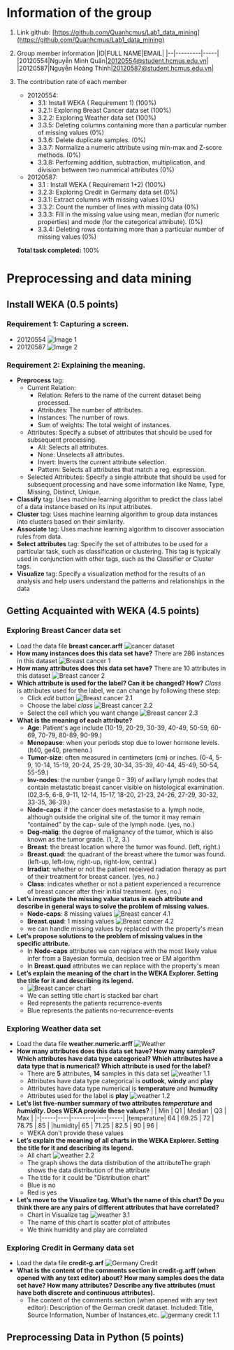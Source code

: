 
# Information of the group

1. Link github: [https://github.com/Quanhcmus/Lab1_data_mining](https://github.com/Quanhcmus/Lab1_data_mining)
2. Group member information
   |ID|FULL NAME|EMAIL|
   |--|---------|-----|
   |20120554|Nguyễn Minh Quân|20120554@student.hcmus.edu.vn|
   |20120587|Nguyễn Hoàng Thịnh|20120587@student.hcmus.edu.vn|
3. The contribution rate of each member
   - 20120554:
      + 3.1: Install WEKA ( Requirement 1) (100%)
      + 3.2.1: Exploring Breast Cancer data set (100%)
      + 3.2.2: Exploring Weather data set (100%)
      + 3.3.5: Deleting columns containing more than a particular number of missing values (0%)
      + 3.3.6: Delete duplicate samples. (0%)
      + 3.3.7: Normalize a numeric attribute using min-max and Z-score methods. (0%)
      + 3.3.8: Performing addition, subtraction, multiplication, and division between two numerical attributes (0%)
   - 20120587: 
      + 3.1 : Install WEKA ( Requirement 1+2) (100%)
      + 3.2.3: Exploring Credit in Germany data set (0%)
      + 3.3.1: Extract columns with missing values (0%)
      + 3.3.2: Count the number of lines with missing data (0%)
      + 3.3.3: Fill in the missing value using mean, median (for numeric properties) and mode (for the categorical attribute). (0%)
      + 3.3.4: Deleting rows containing more than a particular number of missing values (0%)
  
   **Total task completed:** 100%

# Preprocessing and data mining

## Install WEKA (0.5 points)

### Requirement 1: Capturing a screen.
  - 20120554 ![Image 1](Images/20120554.png)
  - 20120587 ![Image 2](Images/20120587.png)

### Requirement 2: Explaining the meaning.
- **Preprocess** tag:
  - Current Relation: 
      - Relation: Refers to the name of the current dataset being processed.
      - Attributes: The number of attributes.
      - Instances: The number of rows.
      - Sum of weights: The total weight of instances.
  - Attributes: Specify a subset of attributes that should be used for subsequent processing.
      - All: Selects all attributes.
      - None: Unselects all attributes.
      - Invert: Inverts the current attribute selection.
      - Pattern: Selects all attributes that match a reg. expression.
  - Selected Attributes: Specify a single attribute that should be used for subsequent processing and have some information like Name, Type, Missing, Distinct, Unique.
- **Classify** tag: Uses machine learning algorithm to predict the class label of a data instance based on its input attributes.
- **Cluster** tag: Uses machine learning algorithm to group data instances into clusters based on their similarity.
- **Associate** tag: Uses machine learning algorithm to discover association rules from data.
- **Select attributes** tag: Specify the set of attributes to be used for a particular task, such as classification or clustering. This tag is typically used in conjunction with other tags, such as the Classifier or Cluster tags.
- **Visualize** tag: Specify a visualization method for the results of an analysis and help users understand the patterns and relationships in the data


## Getting Acquainted with WEKA (4.5 points)

### Exploring Breast Cancer data set
  - Load the data file **breast cancer.arff** ![cancer dataset](Images/load-breast-cancer-dataset.png)
  - **How many instances does this data set have?**
  There are 286 instances in this dataset
  ![Breast cancer 1](Images/Breast_cancer_1.png)
  - **How many attributes does this data set have?**
  There are 10 attributes in this dataset
  ![Breast cancer 2](Images/Breast_cancer_1.png)
  - **Which attribute is used for the label? Can it be changed? How?**
  *Class* is attributes used for the label, we can change by following these step:
     + Click *edit* button
        ![Breast cancer 2.1](Images/Breast_cancer_21.png)
     + Choose the label *class*
        ![Breast cancer 2.2](Images/Breast_cancer_22.png)
     + Select the cell which you want change
        ![Breast cancer 2.3](Images/Breast_cancer_23.png)
  - **What is the meaning of each attribute?**
     + **Age**: Patient's age include (10-19, 20-29, 30-39, 40-49, 50-59, 60-69, 70-79, 80-89, 90-99.)
     + **Menopause**: when your periods stop due to lower hormone levels. (lt40, ge40, premeno.)
     + **Tumor-size**: often measured in centimeters (cm) or inches. (0-4, 5-9, 10-14, 15-19, 20-24, 25-29, 30-34, 35-39, 40-44, 45-49, 50-54, 55-59.)
     + **Inv-nodes**: the number (range 0 - 39) of axillary lymph nodes that contain metastatic breast cancer visible on histological examination. (02,3-5, 6-8, 9-11, 12-14, 15-17, 18-20, 21-23, 24-26, 27-29, 30-32, 33-35, 36-39.)
     + **Node-caps**: if the cancer does metastasise to a. lymph node, although outside the original site of. the tumor it may remain “contained” by the cap- sule of the lymph node. (yes, no.)
     + **Deg-malig**:  the degree of malignancy of the tumor, which is also known as the tumor grade. (1, 2, 3.)
     + **Breast**: the breast location where the tumor was found. (left, right.)
     + **Breast.quad**: the quadrant of the breast where the tumor was found. (left-up, left-low, right-up, right-low, central.)
     + **Irradiat**: whether or not the patient received radiation therapy as part of their treatment for breast cancer. (yes, no.)
     + **Class**: indicates whether or not a patient experienced a recurrence of breast cancer after their initial treatment. (yes, no.)
  - **Let’s investigate the missing value status in each attribute and describe in general ways to solve the problem of missing values.**
     + **Node-caps**: 8 missing values
        ![Breast cancer 4.1](Images/Breast_cancer_41.png)
     + **Breast.quad**: 1 missing values
        ![Breast cancer 4.2](Images/Breast_cancer_42.png)
     + we can handle missing values by replaced with the property's mean
  - **Let’s propose solutions to the problem of missing values in the specific attribute.**
     + In **Node-caps** attributes we can replace with the most likely value infer from a Bayesian formula, decision tree or EM algorithm
     + In **Breast.quad** attributes we can replace with the property's mean
  - **Let’s explain the meaning of the chart in the WEKA Explorer. Setting the title for it and describing its legend.**
     + ![Breast cancer chart](Images/Breast_cancer_chart.png)
     + We can setting title chart is stacked bar chart
     + Red represents the patients recurrence-events
     + Blue represents the patients no-recurrence-events

### Exploring Weather data set
   - Load the data file **weather.numeric.arff** ![Weather](Images/Weather_load.png)
   - **How many attributes does this data set have? How many samples? Which attributes have data type categorical? Which attributes have a data type that is numerical? Which attribute is used for the label?**
      + There are **5** attributes, **14** samples in this data set 
      ![weather 1.1](Images/Weather_11.png)
      + Attributes have data type categorical is **outlook**, **windy** and **play**
      + Attributes have data type numerical is **temperature** and **humudity**
      + Attributes used for the label is **play**
      ![weather 1.2](Images/Weather_12.png)
   - **Let’s list **five-number summary** of two attributes *temperature* and *humidity*. Does WEKA provide these values?**
      | | Min | Q1 | Median | Q3 | Max |
      |-|-----|----|--------|----|-----|
      |temperature| 64 | 69.25 | 72 | 78.75 | 85 |
      |humidity| 65 | 71.25 | 82.5 | 90 | 96 |
      + WEKA don't provide these values
   - **Let’s explain the meaning of all charts in the WEKA Explorer. Setting the title for it and describing its legend.**
      + All chart
      ![weather 2.2](Images/Weather_22.png)
      + The graph shows the data distribution of the attributeThe graph shows the data distribution of the attribute
      + The title for it could be "Distribution chart"
      + Blue is no
      + Red is yes
   - **Let’s move to the Visualize tag. What’s the name of this chart? Do you think there are any pairs of different attributes that have correlated?**
      + Chart in Visualize tag
      ![weather 3.1](Images/Weather_31.png)
      + The name of this chart is scatter plot of attributes
      + We think humidity and play are correlated

### Exploring Credit in Germany data set
   - Load the data file **credit-g.arf** ![Germany Credit](Images/load-german-credit.png)
   - **What is the content of the comments section in credit-g.arff (when opened with any text editor) about? How many samples does the data set have? How many attributes? Describe any five
attributes (must have both discrete and continuous attributes).**
      + The content of the comments section (when opened with any text editor): Description of the German credit dataset. Included: Title, Source Information, Number of Instances,etc.
      ![germany credit 1.1](Images/German_Credit_11.png)

## Preprocessing Data in Python (5 points)
